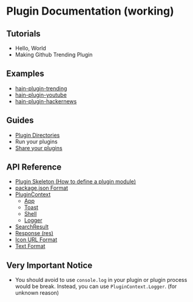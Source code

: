 # Plugin Documentation (working)

## Tutorials

* Hello, World
* Making Github Trending Plugin

## Examples

* [hain-plugin-trending](https://github.com/appetizermonster/hain-plugin-trending)
* [hain-plugin-youtube](https://github.com/appetizermonster/hain-plugin-youtube)
* [hain-plugin-hackernews](https://github.com/appetizermonster/hain-plugin-hackernews)

## Guides

* [Plugin Directories](plugin-directories.md)
* Run your plugins
* [Share your plugins](share-your-plugins.md)

## API Reference

* [Plugin Skeleton (How to define a plugin module)](plugin-skeleton.md)
* [package.json Format](package-json-format.md)
* [PluginContext](plugin-context.md)
  - [App](plugin-context-app.md)
  - [Toast](plugin-context-toast.md)
  - [Shell](plugin-context-shell.md)
  - [Logger](plugin-context-logger.md)
* [SearchResult](search-result.md)
* [Response (res)](response.md)
* [Icon URL Format](icon-url-format.md)
* [Text Format](text-format.md)

## Very Important Notice

* You should avoid to use `console.log` in your plugin or plugin process would be break. Instead, you can use `PluginContext.Logger`. (for unknown reason)
